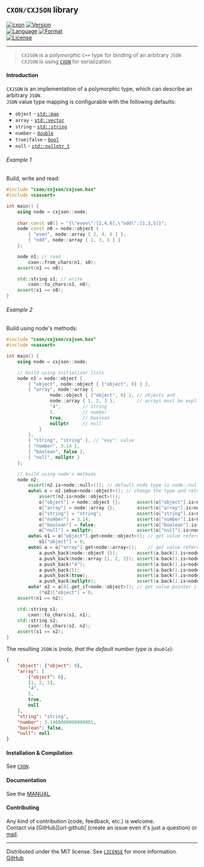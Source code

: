 ## `CXON/CXJSON` library

[![cxon][url-cxon-image]](https://github.com/libcxon/cxon)
[![Version][url-version-image]](https://github.com/libcxon/cxon)  
[![Language][url-language-image]](https://isocpp.org/wiki/faq/cpp11)
[![Format][url-format-image]](http://json.org)  
[![License][url-license-image]](../LICENSE)

--------------------------------------------------------------------------------


> `CXJSON` is a polymorphic `C++` type for binding of an arbitrary `JSON`  
> `CXJSON` is using [`CXON`](../README.md) for serialization

#### Introduction

`CXJSON` is an implementation of a polymorphic type, which can describe an arbitrary `JSON`.  
`JSON` value type mapping is configurable with the following defaults:
  - `object` - [`std::map`][url-cpp-map]
  - `array` - [`std::vector`][url-cpp-vect]
  - `string` - [`std::string`][url-cpp-bstr]
  - `number` - [`double`][url-cpp-types]
  - `true|false` - [`bool`][url-cpp-types]
  - `null` - [`std::nullptr_t`][url-cpp-types]

###### Example 1

Build, write and read:

``` c++
#include "cxon/cxjson/cxjson.hxx"
#include <cassert>

int main() {
    using node = cxjson::node;
        
    char const s0[] = "{\"even\":[2,4,6],\"odd\":[1,3,5]}";
    node const n0 = node::object {
        { "even", node::array { 2, 4, 6 } },
        { "odd", node::array { 1, 3, 5 } }
    };

    node n1; // read
        cxon::from_chars(n1, s0);
    assert(n1 == n0);

    std::string s1; // write
        cxon::to_chars(s1, n0);
    assert(s1 == s0);
}
```

###### Example 2

Build using node's methods:

``` c++
#include "cxon/cxjson/cxjson.hxx"
#include <cassert>

int main() {
    using node = cxjson::node;

    // build using initializer lists
    node n1 = node::object {
        { "object", node::object { {"object", 0} } },
        { "array", node::array {
                node::object { {"object", 0} }, // objects and
                node::array { 1, 2, 3 },        // arrays must be explicit
                "4",        // string
                5,          // number
                true,       // boolean
                nullptr     // null
            }
        },
        { "string", "string" }, // "key": value
        { "number", 3.14 },
        { "boolean", false },
        { "null", nullptr }
    };

    // build using node's methods
    node n2;
        assert(n2.is<node::null>()); // default node type is node::null
        auto& o = n2.imbue<node::object>(); // change the type and return reference of the value
            assert(n2.is<node::object>());
            o["object"] = node::object {};      assert(o["object"].is<node::object>());
            o["array"] = node::array {};        assert(o["array"].is<node::array>());
            o["string"] = "string";             assert(o["string"].is<node::string>());
            o["number"] = 3.14;                 assert(o["number"].is<node::number>());
            o["boolean"] = false;               assert(o["boolean"].is<node::boolean>());
            o["null"] = nullptr;                assert(o["null"].is<node::null>());
        auto& o1 = o["object"].get<node::object>(); // get value reference, the type is known
            o1["object"] = 0;
        auto& a = o["array"].get<node::array>();    // get value reference, the type is known
            a.push_back(node::object {});       assert(a.back().is<node::object>());
            a.push_back(node::array {1, 2, 3}); assert(a.back().is<node::array>());
            a.push_back("4");                   assert(a.back().is<node::string>());
            a.push_back(5);                     assert(a.back().is<node::number>());
            a.push_back(true);                  assert(a.back().is<node::boolean>());
            a.push_back(nullptr);               assert(a.back().is<node::null>());
        auto* o2 = a[0].get_if<node::object>(); // get value pointer if the type match
            (*o2)["object"] = 0;
    assert(n1 == n2);

    std::string s1;
        cxon::to_chars(s1, n1);
    std::string s2;
        cxon::to_chars(s2, n2);
    assert(s1 == s2);
}
```

The resulting `JSON` is (*note, that the default number type is `double`*):

``` json
{
    "object": {"object": 0},
    "array": [
        {"object": 0},
        [1, 2, 3],
        "4",
        5,
        true,
        null
    ],
    "string": "string",
    "number": 3.1400000000000001,
    "boolean": false,
    "null": null
}
```

#### Installation & Compilation

See [`CXON`](../README.md#compilation).

#### Documentation

See the [MANUAL](MANUAL.md).

#### Contributing

Any kind of contribution (code, feedback, etc.) is welcome.  
Contact via [GitHub][url-github] (create an issue even it's just a question) or
[mail](mailto:oknenavin@outlook.com).


--------------------------------------------------------------------------------
Distributed under the MIT license. See [`LICENSE`](../LICENSE) for more information.  
[GitHub](https://github.com/oknenavin/cxon)  


<!-- links -->
[url-cxon-image]: https://img.shields.io/badge/lib-CXON-608060.svg?style=plastic
[url-version-image]: https://img.shields.io/badge/version-0.42.0-608060.svg?style=plastic
[url-language-image]: https://img.shields.io/badge/language-C++11-608060.svg?style=plastic&logo=C%2B%2B
[url-format-image]: https://img.shields.io/badge/language-JSON-608060.svg?style=plastic&logo=JSON
[url-license-image]: https://img.shields.io/badge/license-MIT-608060.svg?style=plastic
[url-cpp-map]: https://en.cppreference.com/mwiki/index.php?title=cpp/container/map&oldid=109218
[url-cpp-vect]: https://en.cppreference.com/mwiki/index.php?title=cpp/container/vector&oldid=107643
[url-cpp-bstr]: https://en.cppreference.com/mwiki/index.php?title=cpp/string/basic_string&oldid=107637
[url-cpp-types]: https://en.cppreference.com/mwiki/index.php?title=cpp/language/types&oldid=108124
